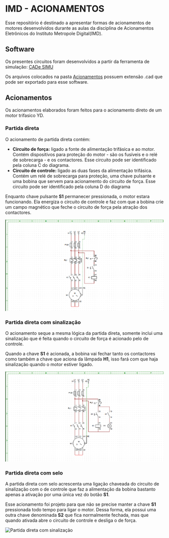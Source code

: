 # IMD - ACIONAMENTOS

Esse repositório é destinado a apresentar formas de acionamentos de motores desenvolvidos durante as aulas da disciplina de Acionamentos Eletrônicos do Instituto Metropole Digital(IMD).

## Software

Os presentes circuitos foram desenvolvidos a partir da ferramenta de simulação: 
[CADe SIMU](https://www.cadesimu.net/)

Os arquivos colocados na pasta [Acionamentos](./Acionamentos) possuem extensão .cad que pode ser exportado para esse software.

## Acionamentos

Os acionamentos elaborados foram feitos para o acionamento direto de um motor trifasico YD.

### Partida direta

O acionamento de partida direta contém:
- **Circuito de força:** ligado a fonte de alimentação trifásica e ao motor. Contém dispositivos para proteção do motor - são os fusíveis e o relé de sobrecarga - e os contactores. Esse circuito pode ser identificado pela coluna C do diagrama.
- **Circuito de controle:** ligado as duas fases da alimentação trifásica. Contém um relé de sobrecarga para proteção, uma chave pulsante e uma bobina que servem para acionamento do circuito de força. Esse circuito pode ser identificado pela coluna D do diagrama

Enquanto chave pulsante **S1** permanecer pressionada, o motor estara funcionando. Ela energiza o circuito de controle e faz com que a bobina crie um campo magnético que feche o circuito de força pela atração dos contactores.

![Partida direta](./img/Partida_direta.png)

### Partida direta com sinalização

O acionamento seque a mesma lógica da partida direta, somente inclui uma sinalização que é feita quando o circuito de força é acionado pelo de controle.

Quando a chave **S1** é acionada, a bobina vai fechar tanto os contactores como também a chave que aciona da lâmpada **H1**, isso fará com que haja sinalização quando o motor estiver ligado.

![Partida direta com sinalização](./img/Partida_direta_com_sinalização.png)

### Partida direta com selo

A partida direta com selo acrescenta uma ligação chaveada do circuito de sinalização com o de controle que faz a alimentação da bobina bastanto apenas a ativação por uma única vez do botão **S1**.

Esse acionamento foi projeto para que não se precise manter a chave **S1** pressionada todo tempo para ligar o motor. Dessa forma, ela possui uma outra chave denominada **S2** que fica normalmente fechada, mas que quando ativada abre o circuito de controle e desliga o de força.

![Partida direta com sinalização](./img/Partida_direta_com_selo_elétrico.png)